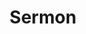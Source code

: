 ---
title: "Sermon"
summary: "Metal band from London, U.K."
image: "sermon.jpg"
apple_music_artist_url: "https://music.apple.com/gb/artist/sermon/1451997942"
---